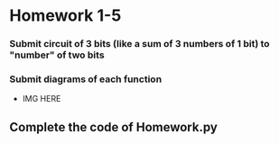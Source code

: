 # Homework 1-5

### Submit circuit of 3 bits (like a sum of 3 numbers of 1 bit) to "number" of two bits 

### Submit diagrams of each function

* IMG HERE

## Complete the code of Homework.py